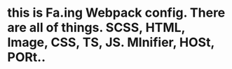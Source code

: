 # this is Fa.ing Webpack config. There are all of things. SCSS, HTML, Image, CSS, TS, JS. MInifier, HOSt, PORt..
